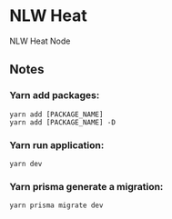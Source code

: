 # NLW Heat
NLW Heat Node

## Notes
### Yarn add packages:
`yarn add [PACKAGE_NAME]`\
`yarn add [PACKAGE_NAME] -D`

### Yarn run application:
`yarn dev`

### Yarn prisma generate a migration:
`yarn prisma migrate dev`

